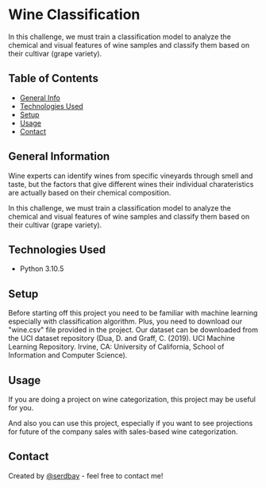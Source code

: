 # Wine Classification
In this challenge, we must train a classification model to analyze the chemical and visual features of wine samples and classify them based on their cultivar (grape variety).

## Table of Contents
* [General Info](#general-information)
* [Technologies Used](#technologies-used)
* [Setup](#setup)
* [Usage](#usage)
* [Contact](#contact)

## General Information
Wine experts can identify wines from specific vineyards through smell and taste, but the factors that give different wines their individual charateristics are actually based on their chemical composition.

In this challenge, we must train a classification model to analyze the chemical and visual features of wine samples and classify them based on their cultivar (grape variety).

## Technologies Used
- Python 3.10.5

## Setup
Before starting off this project you need to be familiar with machine learning especially with classification algorithm. Plus, you need to download our "wine.csv" file provided in the project. Our dataset can be downloaded from the UCI dataset repository (Dua, D. and Graff, C. (2019). UCI Machine Learning Repository. Irvine, CA: University of California, School of Information and Computer Science).

## Usage
If you are doing a project on wine categorization, this project may be useful for you.

And also you can use this project, especially if you want to see projections for future of the company sales with sales-based wine categorization.

## Contact
Created by [@serdbay](https://github.com/serdbay) - feel free to contact me!
